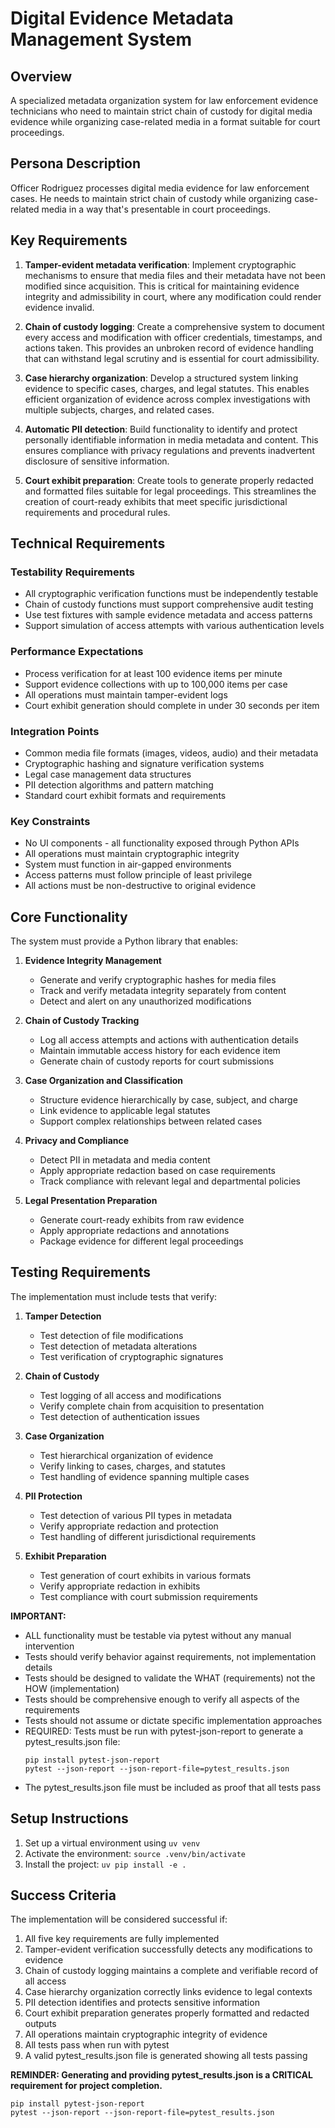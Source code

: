 # Digital Evidence Metadata Management System

## Overview
A specialized metadata organization system for law enforcement evidence technicians who need to maintain strict chain of custody for digital media evidence while organizing case-related media in a format suitable for court proceedings.

## Persona Description
Officer Rodriguez processes digital media evidence for law enforcement cases. He needs to maintain strict chain of custody while organizing case-related media in a way that's presentable in court proceedings.

## Key Requirements
1. **Tamper-evident metadata verification**: Implement cryptographic mechanisms to ensure that media files and their metadata have not been modified since acquisition. This is critical for maintaining evidence integrity and admissibility in court, where any modification could render evidence invalid.

2. **Chain of custody logging**: Create a comprehensive system to document every access and modification with officer credentials, timestamps, and actions taken. This provides an unbroken record of evidence handling that can withstand legal scrutiny and is essential for court admissibility.

3. **Case hierarchy organization**: Develop a structured system linking evidence to specific cases, charges, and legal statutes. This enables efficient organization of evidence across complex investigations with multiple subjects, charges, and related cases.

4. **Automatic PII detection**: Build functionality to identify and protect personally identifiable information in media metadata and content. This ensures compliance with privacy regulations and prevents inadvertent disclosure of sensitive information.

5. **Court exhibit preparation**: Create tools to generate properly redacted and formatted files suitable for legal proceedings. This streamlines the creation of court-ready exhibits that meet specific jurisdictional requirements and procedural rules.

## Technical Requirements

### Testability Requirements
- All cryptographic verification functions must be independently testable
- Chain of custody functions must support comprehensive audit testing
- Use test fixtures with sample evidence metadata and access patterns
- Support simulation of access attempts with various authentication levels

### Performance Expectations
- Process verification for at least 100 evidence items per minute
- Support evidence collections with up to 100,000 items per case
- All operations must maintain tamper-evident logs
- Court exhibit generation should complete in under 30 seconds per item

### Integration Points
- Common media file formats (images, videos, audio) and their metadata
- Cryptographic hashing and signature verification systems
- Legal case management data structures
- PII detection algorithms and pattern matching
- Standard court exhibit formats and requirements

### Key Constraints
- No UI components - all functionality exposed through Python APIs
- All operations must maintain cryptographic integrity
- System must function in air-gapped environments
- Access patterns must follow principle of least privilege
- All actions must be non-destructive to original evidence

## Core Functionality

The system must provide a Python library that enables:

1. **Evidence Integrity Management**
   - Generate and verify cryptographic hashes for media files
   - Track and verify metadata integrity separately from content
   - Detect and alert on any unauthorized modifications

2. **Chain of Custody Tracking**
   - Log all access attempts and actions with authentication details
   - Maintain immutable access history for each evidence item
   - Generate chain of custody reports for court submissions

3. **Case Organization and Classification**
   - Structure evidence hierarchically by case, subject, and charge
   - Link evidence to applicable legal statutes
   - Support complex relationships between related cases

4. **Privacy and Compliance**
   - Detect PII in metadata and media content
   - Apply appropriate redaction based on case requirements
   - Track compliance with relevant legal and departmental policies

5. **Legal Presentation Preparation**
   - Generate court-ready exhibits from raw evidence
   - Apply appropriate redactions and annotations
   - Package evidence for different legal proceedings

## Testing Requirements

The implementation must include tests that verify:

1. **Tamper Detection**
   - Test detection of file modifications
   - Test detection of metadata alterations
   - Test verification of cryptographic signatures

2. **Chain of Custody**
   - Test logging of all access and modifications
   - Verify complete chain from acquisition to presentation
   - Test detection of authentication issues

3. **Case Organization**
   - Test hierarchical organization of evidence
   - Verify linking to cases, charges, and statutes
   - Test handling of evidence spanning multiple cases

4. **PII Protection**
   - Test detection of various PII types in metadata
   - Verify appropriate redaction and protection
   - Test handling of different jurisdictional requirements

5. **Exhibit Preparation**
   - Test generation of court exhibits in various formats
   - Verify appropriate redaction in exhibits
   - Test compliance with court submission requirements

**IMPORTANT:**
- ALL functionality must be testable via pytest without any manual intervention
- Tests should verify behavior against requirements, not implementation details
- Tests should be designed to validate the WHAT (requirements) not the HOW (implementation)
- Tests should be comprehensive enough to verify all aspects of the requirements
- Tests should not assume or dictate specific implementation approaches
- REQUIRED: Tests must be run with pytest-json-report to generate a pytest_results.json file:
  ```
  pip install pytest-json-report
  pytest --json-report --json-report-file=pytest_results.json
  ```
- The pytest_results.json file must be included as proof that all tests pass

## Setup Instructions
1. Set up a virtual environment using `uv venv`
2. Activate the environment: `source .venv/bin/activate`
3. Install the project: `uv pip install -e .`

## Success Criteria

The implementation will be considered successful if:

1. All five key requirements are fully implemented
2. Tamper-evident verification successfully detects any modifications to evidence
3. Chain of custody logging maintains a complete and verifiable record of all access
4. Case hierarchy organization correctly links evidence to legal contexts
5. PII detection identifies and protects sensitive information
6. Court exhibit preparation generates properly formatted and redacted outputs
7. All operations maintain cryptographic integrity of evidence
8. All tests pass when run with pytest
9. A valid pytest_results.json file is generated showing all tests passing

**REMINDER: Generating and providing pytest_results.json is a CRITICAL requirement for project completion.**
```
pip install pytest-json-report
pytest --json-report --json-report-file=pytest_results.json
```